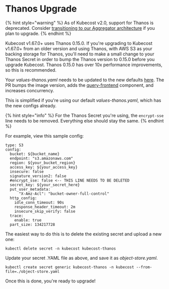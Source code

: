Thanos Upgrade
==============

{% hint style="warning" %}
As of Kubecost v2.0, support for Thanos is deprecated. Consider [transitioning to our Aggregator architecture](/install-and-configure/install/multi-cluster/federated-etl/thanos-migration-guide.md) if you plan to upgrade.
{% endhint %}

Kubecost v1.67.0+ uses Thanos 0.15.0. If you're upgrading to Kubecost v1.67.0+ from an older version and using Thanos, with AWS S3 as your backing storage for Thanos, you'll need to make a small change to your Thanos Secret in order to bump the Thanos version to 0.15.0 before you upgrade Kubecost. Thanos 0.15.0 has over 10x performance improvements, so this is recommended.

Your _values-thanos.yaml_ needs to be updated to the new defaults [here](https://github.com/kubecost/cost-analyzer-helm-chart/commit/752b584a520f2ff089517341ab2eca2664980dab#diff-b5f07a55b9483e6b0fc339c7a03fa08b).
The PR bumps the image version, adds the [query-frontend](https://thanos.io/tip/components/query-frontend.md/) component, and increases concurrency.

This is simplified if you're using our default _values-thanos.yaml_, which has the new configs already.

{% hint style="info" %}
For the Thanos Secret you're using, the `encrypt-sse` line needs to be removed. Everything else should stay the same.
{% endhint %}

For example, view this sample config:

```
type: S3
config:
  bucket: ${bucket_name}
  endpoint: "s3.amazonaws.com"
  region: ${your_bucket_region}
  access_key: ${your_access_key}
  insecure: false
  signature_version2: false
  #encrypt_sse: false <-- THIS LINE NEEDS TO BE DELETED
  secret_key: ${your_secret_here}
  put_user_metadata:
      "X-Amz-Acl": "bucket-owner-full-control"
  http_config:
    idle_conn_timeout: 90s
    response_header_timeout: 2m
    insecure_skip_verify: false
  trace:
    enable: true
  part_size: 134217728
```

The easiest way to do this is to delete the existing secret and upload a new one:

`kubectl delete secret -n kubecost kubecost-thanos`

Update your secret .YAML file as above, and save it as _object-store.yaml_.

`kubectl create secret generic kubecost-thanos -n kubecost --from-file=./object-store.yaml`

Once this is done, you're ready to upgrade!
